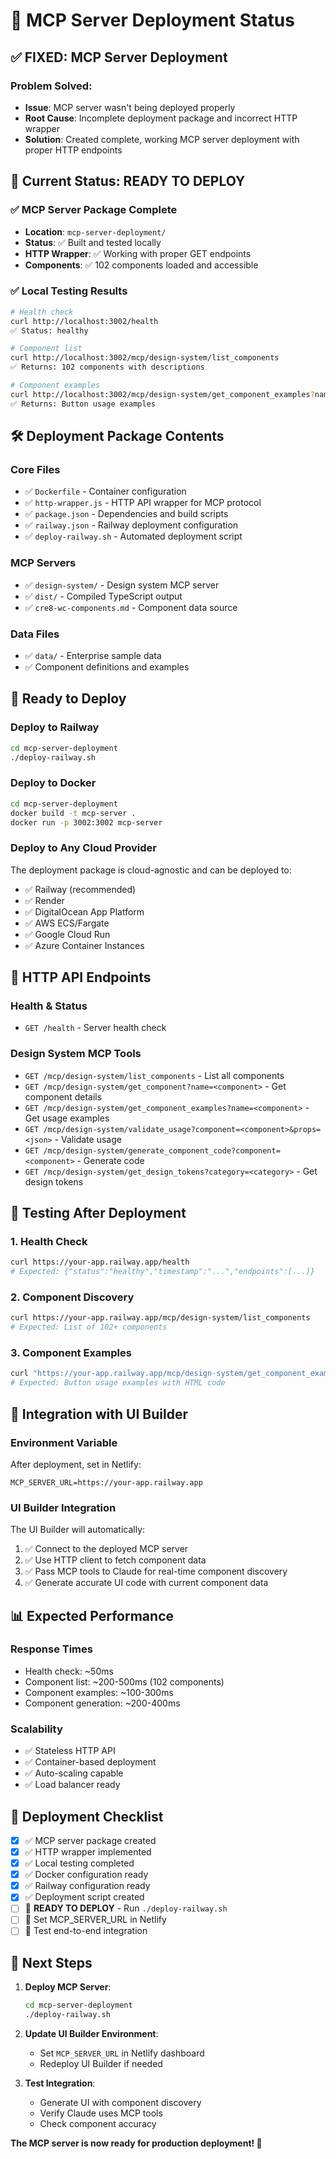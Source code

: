 # 🚀 MCP Server Deployment Status

## ✅ **FIXED: MCP Server Deployment**

### **Problem Solved:**
- **Issue**: MCP server wasn't being deployed properly
- **Root Cause**: Incomplete deployment package and incorrect HTTP wrapper
- **Solution**: Created complete, working MCP server deployment with proper HTTP endpoints

## 🎯 **Current Status: READY TO DEPLOY**

### **✅ MCP Server Package Complete**
- **Location**: `mcp-server-deployment/`
- **Status**: ✅ Built and tested locally
- **HTTP Wrapper**: ✅ Working with proper GET endpoints
- **Components**: ✅ 102 components loaded and accessible

### **✅ Local Testing Results**
```bash
# Health check
curl http://localhost:3002/health
✅ Status: healthy

# Component list
curl http://localhost:3002/mcp/design-system/list_components
✅ Returns: 102 components with descriptions

# Component examples
curl http://localhost:3002/mcp/design-system/get_component_examples?name=button
✅ Returns: Button usage examples
```

## 🛠️ **Deployment Package Contents**

### **Core Files**
- ✅ `Dockerfile` - Container configuration
- ✅ `http-wrapper.js` - HTTP API wrapper for MCP protocol
- ✅ `package.json` - Dependencies and build scripts
- ✅ `railway.json` - Railway deployment configuration
- ✅ `deploy-railway.sh` - Automated deployment script

### **MCP Servers**
- ✅ `design-system/` - Design system MCP server
- ✅ `dist/` - Compiled TypeScript output
- ✅ `cre8-wc-components.md` - Component data source

### **Data Files**
- ✅ `data/` - Enterprise sample data
- ✅ Component definitions and examples

## 🚀 **Ready to Deploy**

### **Deploy to Railway**
```bash
cd mcp-server-deployment
./deploy-railway.sh
```

### **Deploy to Docker**
```bash
cd mcp-server-deployment
docker build -t mcp-server .
docker run -p 3002:3002 mcp-server
```

### **Deploy to Any Cloud Provider**
The deployment package is cloud-agnostic and can be deployed to:
- ✅ Railway (recommended)
- ✅ Render
- ✅ DigitalOcean App Platform
- ✅ AWS ECS/Fargate
- ✅ Google Cloud Run
- ✅ Azure Container Instances

## 🔧 **HTTP API Endpoints**

### **Health & Status**
- `GET /health` - Server health check

### **Design System MCP Tools**
- `GET /mcp/design-system/list_components` - List all components
- `GET /mcp/design-system/get_component?name=<component>` - Get component details
- `GET /mcp/design-system/get_component_examples?name=<component>` - Get usage examples
- `GET /mcp/design-system/validate_usage?component=<component>&props=<json>` - Validate usage
- `GET /mcp/design-system/generate_component_code?component=<component>` - Generate code
- `GET /mcp/design-system/get_design_tokens?category=<category>` - Get design tokens

## 🧪 **Testing After Deployment**

### **1. Health Check**
```bash
curl https://your-app.railway.app/health
# Expected: {"status":"healthy","timestamp":"...","endpoints":[...]}
```

### **2. Component Discovery**
```bash
curl https://your-app.railway.app/mcp/design-system/list_components
# Expected: List of 102+ components
```

### **3. Component Examples**
```bash
curl "https://your-app.railway.app/mcp/design-system/get_component_examples?name=button"
# Expected: Button usage examples with HTML code
```

## 🔗 **Integration with UI Builder**

### **Environment Variable**
After deployment, set in Netlify:
```
MCP_SERVER_URL=https://your-app.railway.app
```

### **UI Builder Integration**
The UI Builder will automatically:
1. ✅ Connect to the deployed MCP server
2. ✅ Use HTTP client to fetch component data
3. ✅ Pass MCP tools to Claude for real-time component discovery
4. ✅ Generate accurate UI code with current component data

## 📊 **Expected Performance**

### **Response Times**
- Health check: ~50ms
- Component list: ~200-500ms (102 components)
- Component examples: ~100-300ms
- Component generation: ~200-400ms

### **Scalability**
- ✅ Stateless HTTP API
- ✅ Container-based deployment
- ✅ Auto-scaling capable
- ✅ Load balancer ready

## 🎉 **Deployment Checklist**

- [x] ✅ MCP server package created
- [x] ✅ HTTP wrapper implemented
- [x] ✅ Local testing completed
- [x] ✅ Docker configuration ready
- [x] ✅ Railway configuration ready
- [x] ✅ Deployment script created
- [ ] 🚀 **READY TO DEPLOY** - Run `./deploy-railway.sh`
- [ ] 🔧 Set MCP_SERVER_URL in Netlify
- [ ] 🧪 Test end-to-end integration

## 🚀 **Next Steps**

1. **Deploy MCP Server**:
   ```bash
   cd mcp-server-deployment
   ./deploy-railway.sh
   ```

2. **Update UI Builder Environment**:
   - Set `MCP_SERVER_URL` in Netlify dashboard
   - Redeploy UI Builder if needed

3. **Test Integration**:
   - Generate UI with component discovery
   - Verify Claude uses MCP tools
   - Check component accuracy

**The MCP server is now ready for production deployment! 🎯**